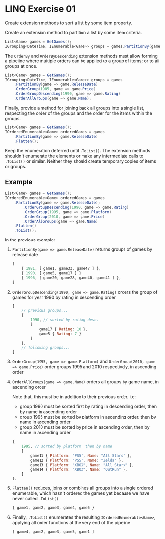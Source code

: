 # LINQ Exercise 01

Create extension methods to sort a list by some item property.

Create an extension method to partition a list by some item criteria.

```cs
List<Game> games = GetGames();
IGrouping<DateTime, IEnumerable<Game>> groups = games.PartitionBy(game => game.ReleaseDate);
```

The `OrderBy` and `OrderByDescending` extension methods must allow forming a pipeline where multiple orders can be applied to a group of items; or to all groups at once.

```cs
List<Game> games = GetGames();
IGrouping<DateTime, IEnumerable<Game>> groups = games
    .PartitionBy(game => game.ReleaseDate)
    .OrderGroup(1985, game => game.Price)
    .OrderGroupDescending(1990, game => game.Rating)
    .OrderAllGroups(game => game.Name);
```

Finally, provide a method for joining back all groups into a single list, respecting the order of the groups and the order for the items within the groups.

```cs
List<Game> games = GetGames();
IOrderedEnumerable<Game> orderedGames = games
    .PartitionBy(game => game.ReleaseDate)
    .Flatten();
```

Keep the enumeration deferred until `.ToList()`. The extension methods shouldn't enumerate the elements or make any intermediate calls to `.ToList()` or similar. Neither they should create temporary copies of items or groups.

## Example

```cs
List<Game> games = GetGames();
IOrderedEnumerable<Game> orderedGames = games
    .PartitionBy(game => game.ReleaseDate);
        .OrderGroupDescending(1990, game => game.Rating)
        .OrderGroup(1995, game => game.Platform)
        .OrderGroup(2010, game => game.Price)
        .OrderAllGroups(game => game.Name)
    .Flatten()
    .ToList();
```

In the previous example:

1. `PartitionBy(game => game.ReleaseDate)` returns groups of games by release date

    ```js
    [
        { 1981, [ game1, game33, game47 ] },
        { 1990, [ game5, game17 ] },
        { 1996, [ game20, game28, game40, game41 ] },
    ]
    ```

2. `OrderGroupDescending(1990, game => game.Rating)` orders the group of games for year 1990 by rating in descending order

    ```js
    [
        // previous groups...
        {
            1990, // sorted by rating desc.
            [
                game17 { Rating: 10 },
                game5 { Rating: 7 }
            ]
        },
        // following groups...
    ]
    ```

3. `OrderGroup(1995, game => game.Platform)` and `OrderGroup(2010, game => game.Price)` order groups 1995 and 2010 respectively, in ascending order
4. `OrderAllGroups(game => game.Name)` orders all groups by game name, in ascending order

    Note that, this must be in addition to their previous order. i.e:

    - group 1990 must be sorted first by rating in descending order, then by name in ascending order
    - group 1995 must be sorted by platform in ascending order, then by name in ascending order
    - group 2010 must be sorted by price in ascending order, then by name in ascending order

    ```js
    {
        1995, // sorted by platform, then by name
        [
            game11 { Platform: "PS5", Name: "All Stars" },
            game12 { Platform: "PS5", Name: "Zelda" },
            game13 { Platform: "XBOX", Name: "All Stars" },
            game14 { Platform: "XBOX", Name: "OutRun" },
        ]
    },
    ```

5. `Flatten()` reduces, joins or combines all groups into a single ordered enumerable, which hasn't ordered the games yet because we have never called `.ToList()`

    ```js
    { game1, game2, game3, game4, game5 }
    ```

6. Finally, `.ToList()` enumerates the resulting `IOrderedEnumerable<Game>`, applying all order functions at the very end of the pipeline

    ```js
    [ game4, game2, game3, game5, game1 ]
    ```
